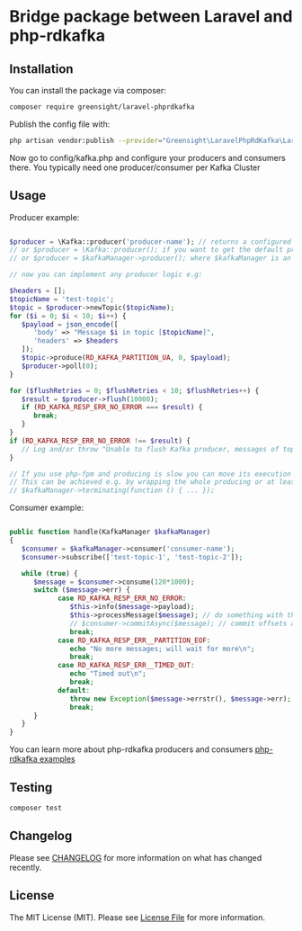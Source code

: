 # Bridge package between Laravel and php-rdkafka

## Installation

You can install the package via composer:

```bash
composer require greensight/laravel-phprdkafka
```

Publish the config file with:
```bash
php artisan vendor:publish --provider="Greensight\LaravelPhpRdKafka\LaravelPhpRdKafkaServiceProvider" --tag="kafka-config"
```

Now go to config/kafka.php and configure your producers and consumers there.
You typically need one producer/consumer per Kafka Cluster

## Usage


Producer example:

```php

$producer = \Kafka::producer('producer-name'); // returns a configured RdKafka\Producer singleton.
// or $producer = \Kafka::producer(); if you want to get the default producer.
// or $producer = $kafkaManager->producer(); where $kafkaManager is an instance of Greensight\LaravelPhpRdKafka\KafkaManager resolved from the service container.

// now you can implement any producer logic e.g:

$headers = [];
$topicName = 'test-topic';
$topic = $producer->newTopic($topicName);
for ($i = 0; $i < 10; $i++) {
   $payload = json_encode([
      'body' => "Message $i in topic [$topicName]",
      'headers' => $headers
   ]);
   $topic->produce(RD_KAFKA_PARTITION_UA, 0, $payload);
   $producer->poll(0);
}

for ($flushRetries = 0; $flushRetries < 10; $flushRetries++) {
   $result = $producer->flush(10000);
   if (RD_KAFKA_RESP_ERR_NO_ERROR === $result) {
      break;
   }
}
if (RD_KAFKA_RESP_ERR_NO_ERROR !== $result) {
   // Log and/or throw "Unable to flush Kafka producer, messages of topic [$topicName] might be lost.' exception.
}

// If you use php-fpm and producing is slow you can move its execution to the place after response has been sent. 
// This can be achieved e.g. by wrapping the whole producing or at least flushing in it in a "terminating" callback.
// $kafkaManager->terminating(function () { ... });

```

Consumer example:

```php

public function handle(KafkaManager $kafkaManager)
{
   $consumer = $kafkaManager->consumer('consumer-name');
   $consumer->subscribe(['test-topic-1', 'test-topic-2']);

   while (true) {
      $message = $consumer->consume(120*1000);
      switch ($message->err) {
            case RD_KAFKA_RESP_ERR_NO_ERROR:
               $this->info($message->payload);
               $this->processMessage($message); // do something with the message
               // $consumer->commitAsync($message); // commit offsets asynchronously if you set 'enable.auto.commit' => false, in config/kafka.php
               break;
            case RD_KAFKA_RESP_ERR__PARTITION_EOF:
               echo "No more messages; will wait for more\n";
               break;
            case RD_KAFKA_RESP_ERR__TIMED_OUT:
               echo "Timed out\n";
               break;
            default:
               throw new Exception($message->errstr(), $message->err);
               break;
      }
   }
}

```

You can learn more about php-rdkafka producers and consumers [php-rdkafka examples](https://arnaud.le-blanc.net/php-rdkafka-doc/phpdoc/rdkafka.examples.html)

## Testing

```bash
composer test
```

## Changelog

Please see [CHANGELOG](CHANGELOG.md) for more information on what has changed recently.

## License

The MIT License (MIT). Please see [License File](LICENSE.md) for more information.
